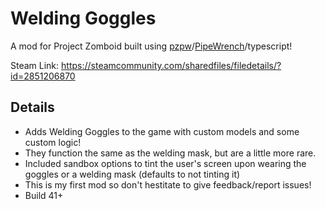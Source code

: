 # Welding Goggles
A mod for Project Zomboid built using [pzpw](https://github.com/Konijima/pzpw)/[PipeWrench](https://github.com/asledgehammer/PipeWrench)/typescript!

Steam Link: https://steamcommunity.com/sharedfiles/filedetails/?id=2851206870

## Details
- Adds Welding Goggles to the game with custom models and some custom logic!
- They function the same as the welding mask, but are a little more rare.
- Included sandbox options to tint the user's screen upon wearing the goggles or a welding mask (defaults to not tinting it)
- This is my first mod so don't hestitate to give feedback/report issues!
- Build 41+
